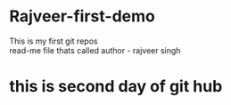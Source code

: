 # Rajveer-first-demo
This is my first git repos
<br>
read-me file thats called 
author - rajveer singh
 # this is second day of git hub
